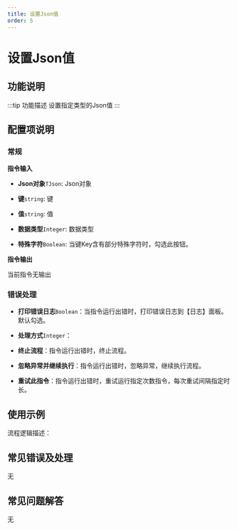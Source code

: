 ```yaml
---
title: 设置Json值
order: 5
---
```


# 设置Json值

## 功能说明

:::tip 功能描述
设置指定类型的Json值
:::

## 配置项说明

### 常规

**指令输入**

- **Json对象**`TJson`: Json对象

- **键**`string`: 键

- **值**`string`: 值

- **数据类型**`Integer`: 数据类型

- **特殊字符**`Boolean`: 当键Key含有部分特殊字符时，勾选此按钮。


**指令输出**

当前指令无输出

### 错误处理

- **打印错误日志**`Boolean`：当指令运行出错时，打印错误日志到【日志】面板。默认勾选。

- **处理方式**`Integer`：

 - **终止流程**：指令运行出错时，终止流程。

 - **忽略异常并继续执行**：指令运行出错时，忽略异常，继续执行流程。

 - **重试此指令**：指令运行出错时，重试运行指定次数指令，每次重试间隔指定时长。

## 使用示例

流程逻辑描述：

## 常见错误及处理

无

## 常见问题解答

无

